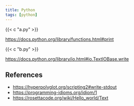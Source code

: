 ```yaml
---
title: Python
tags: [python]
---
```


{{< c "a.py" >}}

<https://docs.python.org/library/functions.html#print>

{{< c "b.py" >}}

<https://docs.python.org/library/io.html#io.TextIOBase.write>

## References

- <https://hyperpolyglot.org/scripting2#write-stdout>
- <https://programming-idioms.org/idiom/1>
- <https://rosettacode.org/wiki/Hello_world/Text>
